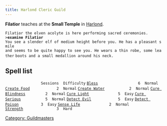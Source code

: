 ```yaml
---
title: Harlond Cleric Guild
---
```


**Filatior** teaches at the **Small Temple** in
[Harlond](Harlond "wikilink").

`Filatior the elven acolyte is here performing sacred ceremonies.`
`>`**`examine Filatior`**
`You see a slender elf of medium height before you. He has a pleasant smile`
`and seems to be quite happy to see you. He wears a thin robe, some leather`
`boots and a small medallion around his neck.`

## Spell list

`                Sessions  Difficulty`
[`Bless`](Bless "wikilink")`                  6  Normal`
[`Create Food`](Create_Food "wikilink")`            2  Normal`
[`Create Water`](Create_Water "wikilink")`           2  Normal`
[`Cure Blindness`](Cure_Blindness "wikilink")`         2  Normal`
[`Cure Light`](Cure_Light "wikilink")`             5  Easy`
[`Cure Serious`](Cure_Serious "wikilink")`           5  Normal`
[`Detect Evil`](Detect_Evil "wikilink")`            5  Easy`
[`Detect Poison`](Detect_Poison "wikilink")`          3  Easy`
[`Sense Life`](Sense_Life "wikilink")`             2  Normal`
[`Strength`](strength_Spell "wikilink")`               3  Hard`

[Category: Guildmasters](Category:_Guildmasters "wikilink")